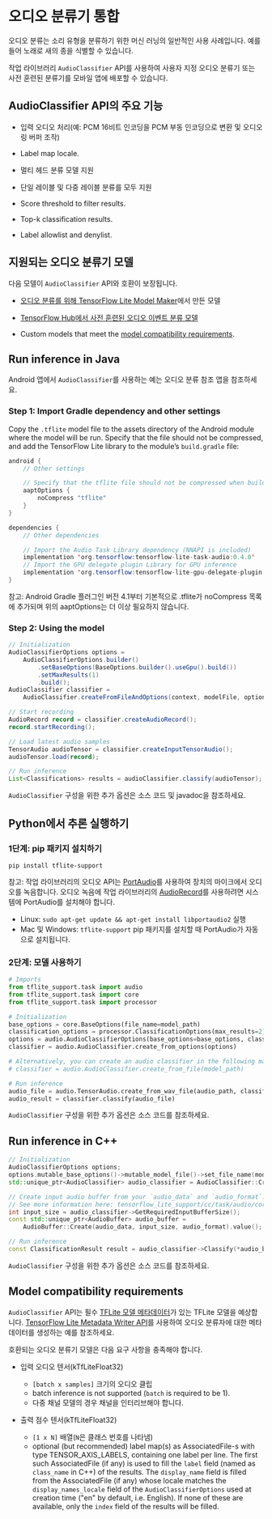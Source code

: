 # 오디오 분류기 통합

오디오 분류는 소리 유형을 분류하기 위한 머신 러닝의 일반적인 사용 사례입니다. 예를 들어 노래로 새의 종을 식별할 수 있습니다.

작업 라이브러리 `AudioClassifier` API를 사용하여 사용자 지정 오디오 분류기 또는 사전 훈련된 분류기를 모바일 앱에 배포할 수 있습니다.

## AudioClassifier API의 주요 기능

- 입력 오디오 처리(예: PCM 16비트 인코딩을 PCM 부동 인코딩으로 변환 및 오디오 링 버퍼 조작)

- Label map locale.

- 멀티 헤드 분류 모델 지원

- 단일 레이블 및 다중 레이블 분류를 모두 지원

- Score threshold to filter results.

- Top-k classification results.

- Label allowlist and denylist.

## 지원되는 오디오 분류기 모델

다음 모델이 `AudioClassifier` API와 호환이 보장됩니다.

- [오디오 분류를 위해 TensorFlow Lite Model Maker](https://www.tensorflow.org/lite/api_docs/python/tflite_model_maker/audio_classifier)에서 만든 모델

- [TensorFlow Hub에서 사전 훈련된 오디오 이벤트 분류 모델](https://tfhub.dev/google/lite-model/yamnet/classification/tflite/1)

- Custom models that meet the [model compatibility requirements](#model-compatibility-requirements).

## Run inference in Java

Android 앱에서 <code>AudioClassifier</code>를 사용하는 예는 <a>오디오 분류 참조 앱</a>을 참조하세요.

### Step 1: Import Gradle dependency and other settings

Copy the `.tflite` model file to the assets directory of the Android module where the model will be run. Specify that the file should not be compressed, and add the TensorFlow Lite library to the module’s `build.gradle` file:

```java
android {
    // Other settings

    // Specify that the tflite file should not be compressed when building the APK package.
    aaptOptions {
        noCompress "tflite"
    }
}

dependencies {
    // Other dependencies

    // Import the Audio Task Library dependency (NNAPI is included)
    implementation 'org.tensorflow:tensorflow-lite-task-audio:0.4.0'
    // Import the GPU delegate plugin Library for GPU inference
    implementation 'org.tensorflow:tensorflow-lite-gpu-delegate-plugin:0.4.0'
}
```

참고: Android Gradle 플러그인 버전 4.1부터 기본적으로 .tflite가 noCompress 목록에 추가되며 위의 aaptOptions는 더 이상 필요하지 않습니다.

### Step 2: Using the model

```java
// Initialization
AudioClassifierOptions options =
    AudioClassifierOptions.builder()
        .setBaseOptions(BaseOptions.builder().useGpu().build())
        .setMaxResults(1)
        .build();
AudioClassifier classifier =
    AudioClassifier.createFromFileAndOptions(context, modelFile, options);

// Start recording
AudioRecord record = classifier.createAudioRecord();
record.startRecording();

// Load latest audio samples
TensorAudio audioTensor = classifier.createInputTensorAudio();
audioTensor.load(record);

// Run inference
List<Classifications> results = audioClassifier.classify(audioTensor);
```

<code>AudioClassifier</code> 구성을 위한 추가 옵션은 <a>소스 코드 및 javadoc</a>을 참조하세요.

## Python에서 추론 실행하기

### 1단계: pip 패키지 설치하기

```
pip install tflite-support
```

참고: 작업 라이브러리의 오디오 API는 [PortAudio](http://www.portaudio.com/docs/v19-doxydocs/index.html)를 사용하여 장치의 마이크에서 오디오를 녹음합니다. 오디오 녹음에 작업 라이브러리의 [AudioRecord](/lite/api_docs/python/tflite_support/task/audio/AudioRecord)를 사용하려면 시스템에 PortAudio를 설치해야 합니다.

- Linux: `sudo apt-get update && apt-get install libportaudio2` 실행
- Mac 및 Windows: `tflite-support` pip 패키지를 설치할 때 PortAudio가 자동으로 설치됩니다.

### 2단계: 모델 사용하기

```python
# Imports
from tflite_support.task import audio
from tflite_support.task import core
from tflite_support.task import processor

# Initialization
base_options = core.BaseOptions(file_name=model_path)
classification_options = processor.ClassificationOptions(max_results=2)
options = audio.AudioClassifierOptions(base_options=base_options, classification_options=classification_options)
classifier = audio.AudioClassifier.create_from_options(options)

# Alternatively, you can create an audio classifier in the following manner:
# classifier = audio.AudioClassifier.create_from_file(model_path)

# Run inference
audio_file = audio.TensorAudio.create_from_wav_file(audio_path, classifier.required_input_buffer_size)
audio_result = classifier.classify(audio_file)
```

<code>AudioClassifier</code> 구성을 위한 추가 옵션은 <a>소스 코드</a>를 참조하세요.

## Run inference in C++

```c++
// Initialization
AudioClassifierOptions options;
options.mutable_base_options()->mutable_model_file()->set_file_name(model_path);
std::unique_ptr<AudioClassifier> audio_classifier = AudioClassifier::CreateFromOptions(options).value();

// Create input audio buffer from your `audio_data` and `audio_format`.
// See more information here: tensorflow_lite_support/cc/task/audio/core/audio_buffer.h
int input_size = audio_classifier->GetRequiredInputBufferSize();
const std::unique_ptr<AudioBuffer> audio_buffer =
    AudioBuffer::Create(audio_data, input_size, audio_format).value();

// Run inference
const ClassificationResult result = audio_classifier->Classify(*audio_buffer).value();
```

<code>AudioClassifier</code> 구성을 위한 추가 옵션은 <a>소스 코드</a>를 참조하세요.

## Model compatibility requirements

`AudioClassifier` API는 필수 [TFLite 모델 메타데이터](../../models/convert/metadata.md)가 있는 TFLite 모델을 예상합니다. [TensorFlow Lite Metadata Writer API](../../models/convert/metadata_writer_tutorial.ipynb#audio_classifiers)를 사용하여 오디오 분류자에 대한 메타데이터를 생성하는 예를 참조하세요.

호환되는 오디오 분류기 모델은 다음 요구 사항을 충족해야 합니다.

- 입력 오디오 텐서(kTfLiteFloat32)

    - `[batch x samples]` 크기의 오디오 클립
    - batch inference is not supported (`batch` is required to be 1).
    - 다중 채널 모델의 경우 채널을 인터리브해야 합니다.

- 출력 점수 텐서(kTfLiteFloat32)

    - `[1 x N]` 배열(`N`은 클래스 번호를 나타냄)
    - optional (but recommended) label map(s) as AssociatedFile-s with type TENSOR_AXIS_LABELS, containing one label per line. The first such AssociatedFile (if any) is used to fill the `label` field (named as `class_name` in C++) of the results. The `display_name` field is filled from the AssociatedFile (if any) whose locale matches the `display_names_locale` field of the `AudioClassifierOptions` used at creation time ("en" by default, i.e. English). If none of these are available, only the `index` field of the results will be filled.

